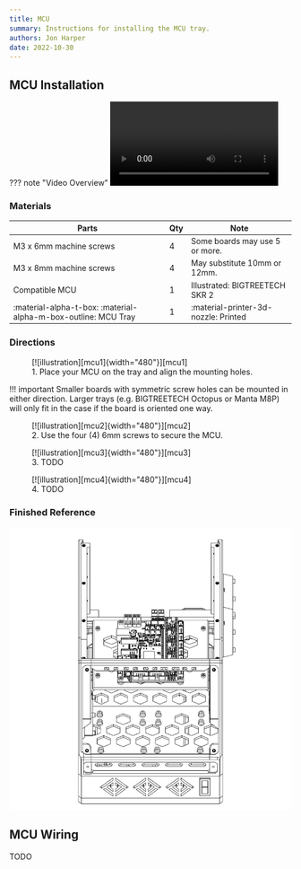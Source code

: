 ```yaml
---
title: MCU
summary: Instructions for installing the MCU tray.
authors: Jon Harper
date: 2022-10-30
---
```


## MCU Installation

??? note "Video Overview"
    ![type:video][vid_mcu]

### Materials

| Parts                     | Qty | Note                            |
|---------------------------|-----|---------------------------------|
| M3 x 6mm machine screws   | 4   | Some boards may use 5 or more.  |
| M3 x 8mm machine screws   | 4   | May substitute 10mm or 12mm.    |
| Compatible MCU            | 1   | Illustrated: BIGTREETECH SKR 2  |
| :material-alpha-t-box: :material-alpha-m-box-outline: MCU Tray | 1   | :material-printer-3d-nozzle: Printed |

### Directions
                                                            
<figure markdown>
  [![illustration][mcu1]{width="480"}][mcu1]
  <figcaption>1. Place your MCU on the tray and align the mounting holes.</figcaption>
</figure>

!!! important
    Smaller boards with symmetric screw holes can be mounted in either direction. Larger trays (e.g. BIGTREETECH Octopus or Manta M8P) will only fit in the case if the board is oriented one way.

<figure markdown>
  [![illustration][mcu2]{width="480"}][mcu2]
  <figcaption>2. Use the four (4) 6mm screws to secure the MCU.</figcaption>
</figure>

<figure markdown>
  [![illustration][mcu3]{width="480"}][mcu3]
  <figcaption>3. TODO</figcaption>
</figure>

<figure markdown>
  [![illustration][mcu4]{width="480"}][mcu4]
  <figcaption>4. TODO</figcaption>
</figure>

### Finished Reference

![illustration][mcu_final]

## MCU Wiring

TODO

[mcu1]: ../img/assembly/trays/mcu/mcu1.png
[mcu2]: ../img/assembly/trays/mcu/mcu2.png
[mcu3]: ../img/assembly/trays/mcu/mcu3.png
[mcu4]: ../img/assembly/trays/mcu/mcu4.png
[mcu_final]: ../img/assembly/trays/mcu/mcu_final.png
[vid_mcu]: ../video/mcu.mp4